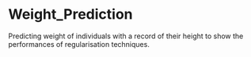 # Weight_Prediction
Predicting weight of individuals with a record of their height to show the performances of regularisation techniques.
